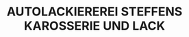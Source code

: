 ---
title: "AUTOLACKIEREREI STEFFENS KAROSSERIE UND LACK"
url: /gevelsberg/autolackiererei-steffens-karosserie-und-lack/
shop: Autowerkstatt
---